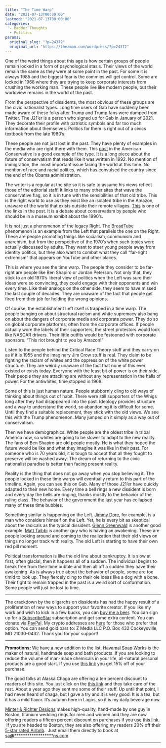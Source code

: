 ```yaml
---
title: "The Time Warp"
date: "2021-07-13T00:00:00"
lastmod: "2021-07-13T00:00:00"
categories:
  - Badder Thoughts
  - Politics
params:
  original_slug: "?p=24372"
  original_url: "https://thezman.com/wordpress/?p=24372"
---
```


One of the weird things about this age is how certain groups of people
remain locked in a form of psychological stasis. Their views of the
world remain the same as they were at some point in the past. For some
it is always 1985 and the biggest fear is the commies will get control.
Some are locked in 1968 where they are trying to keep corporate
interests from crushing the working man. These people live like modern
people, but their worldview remains in the world of the past.

From the perspective of dissidents, the most obvious of these groups are
the civic nationalist types. Long time users of Gab have suddenly been
made aware of these folks after Trump and Trump fans were dumped from
Twitter. The J21’er is a person who signed up for Gab in January of
2021. They decorate their profile with patriotic symbols and far too
much information about themselves. Politics for them is right out of a
civics textbook from the late 1980’s.

These people are not just lost in the past. They have plenty of examples
in the media who are right there with them. This <a
href="https://www.theamericanconservative.com/articles/where-are-american-conservatives-headed/"
rel="noopener" target="_blank">post</a> in the American Conservative is
a good example of the type. It is a long piece about the future of
conservatism that reads like it was written in 1992. No mention of
immigration, the  most important issue facing the world at this time. No
mention of race and racial politics, which has convulsed the country
since the end of the Obama administration.

The writer is a regular at the site so it is safe to assume his views
reflect those of the editorial staff. It links to many other sites that
wave the conservative flag, so it is in tune with the sensibilities of
that old tribe. This is the right world to use as they exist like an
isolated tribe in the Amazon, unaware of the world that exists outside
their remote villages.
<a href="https://isi.org/lectures/future-of-conservatism-debate/"
rel="noopener" target="_blank">This</a> is one of the links in the post.
It is a debate about conservatism by people who should be in a museum
exhibit about the 1990’s.

It is not just a phenomenon of the legacy Right. The
<a href="https://en.wikipedia.org/wiki/BreadTube" rel="noopener"
target="_blank">BreadTube</a> phenomenon is an example from the Left
that parallels the one on the Right. These are people promoting things
like socialism, communism and anarchism, but from the perspective of the
1970’s when such topics were actually discussed by adults. They want to
steer young people away from identity politics, but they also want to
combat what they call “far-right extremism” that appears on YouTube and
other places.

This is where you see the time warp. The people they consider to be
far-right are people like Ben Shapiro or Jordan Peterson. Not only that,
they stick to an old 1970’s liberal view of politics when the Left was
sure their ideas were so convincing, they could engage with their
opponents and win every time. Like their analogs on the other side, they
seem to have missed the last couple of decades. They are unaware of the
fact that people get fired from their job for holding the wrong
opinions.

Of course, the establishment Left itself is trapped in a time warp. The
people banging on about structural racism and white supremacy also bang
on about the dangers of corporate media and corporate power. They do so
on global corporate platforms, often from the corporate offices. If
people actually wore the labels of their supporters, the street
protestors would look like NASCAR drivers. Their little outfits would be
festooned with corporate sponsors. “This riot brought to you by Amazon!”

Listen to the people behind the Critical Race Theory stuff and they
carry on as if it is 1955 and the imaginary Jim Crow stuff is real. They
claim to be fighting the racism of whites and the oppression of the
white power structure. They are weirdly unaware of the fact that none of
this ever existed or exists today. Everyone with the least bit of power
is on their side. Their people they are attacking are without any
representation in the halls of power. For the antiwhites, time stopped
in 1968.

Some of this is just human nature. People stubbornly cling to old ways
of thinking about things out of habit. There were still supporters of
the Whigs long after they had disappeared into the past. Ideology
provides structure and a way to understand the world, so abandoning it
is difficult for some. Until they find a suitable replacement, they
stick with the old views. We see this with the Trump phenomenon. Many
jumped on it simply as a way out of conservatism.

Then we have demographics. White people are the oldest tribe in tribal
America now, so whites are going to be slower to adapt to the new
reality. The fans of Ben Shapiro are old people mostly. He is what they
hoped the future would be like and what they imagine it was like in
their past. For someone who is 70 years old, it is tough to accept that
all they fought to preserve will be washed away. The dream of returning
to the civic nationalist paradise is better than facing present reality.

Reality is the thing that does not go away when you stop believing it.
The people locked in these time warps will eventually return to this
part of the timeline. Again, you can see this on Gab. Many of those
J21’er have quickly adapted to their new home. Every time a bell rings a
new dissident is born and every day the bells are ringing, thanks mostly
to the behavior of the ruling class. The behavior of the government the
last year has collapsed many of these time bubbles.

Something similar is happening on the Left.
<a href="https://www.youtube.com/user/tytcomedy" rel="noopener"
target="_blank">Jimmy Dore</a>, for example, is a man who considers
himself on the Left. Yet, he is every bit as skeptical about the
radicals as the typical dissident.
<a href="https://greenwald.substack.com/" rel="noopener"
target="_blank">Glenn Greenwald</a> is another good example.
<a href="https://taibbi.substack.com/" rel="noopener"
target="_blank">Matt Taibbi</a> is another guy who is having an
awakening. These are people looking around and coming to the realization
that their old views on things no longer track with reality. The old
Left is starting to have their own red pill moment.

Political transformation is like the old line about bankruptcy. It is
slow at first, often glacial, then it happens all of a sudden. The
individual begins to break free from their time bubble and then all off
a sudden they have their awakening. As is always true about the behavior
of people, some are too timid to look up. They fiercely cling to their
ole ideas like a dog with a bone. Their fight to remain trapped in the
past is a weird sort of conformation. Some people will just be lost to
time.

------------------------------------------------------------------------

The crackdown by the oligarchs on dissidents has had the happy result of
a proliferation of new ways to support your favorite creator. If you
like my work and wish to kick in a few bucks, you can
<a href="https://www.buymeacoffee.com/mujolulu" rel="noopener"
target="_blank">buy me a beer</a>. You can sign up for a
<a href="https://www.subscribestar.com/the-z-blog" rel="noopener"
target="_blank">SubscribeStar</a> subscription and get some extra
content. You can donate via <a
href="https://www.paypal.com/donate/?cmd=_s-xclick&amp;hosted_button_id=UDAS2Q8JYA6CN&amp;source=url"
rel="noopener" target="_blank">PayPal</a>. My crypto addresses are
<a href="https://thezman.com/wordpress/?page_id=22713" rel="noopener"
target="_blank">here</a> for those who prefer that option. You can send
gold bars to: Z Media LLC P.O. Box 432 Cockeysville, MD 21030-0432.
Thank you for your support!

------------------------------------------------------------------------

**Promotions:** We have a new addition to the list.
<a href="https://havamalsoapworks.com/" rel="noopener"
target="_blank">Havamal Soap Works</a> is the maker of natural, handmade
soap and bath products. If you are looking to reduce the volume of
man-made chemicals in your life, all-natural personal products are a
good start. If you use
<a href="https://havamalsoapworks.com/discount/ZMAN" rel="noopener"
target="_blank">this link</a> you get 15% off of your purchase.

The good folks at Alaska Chaga are offering a ten percent discount to
readers of this site. You just click on the
<a href="https://alaskachaga.us/discount/ZMAN" rel="noopener noreferrer"
target="_blank">this link</a> and they take care of the rest. About a
year ago they sent me some of their stuff. Up until that point, I had
never heard of chaga, but I gave a try and it is very good. It is a tea,
but it has a mild flavor. It’s autumn here in Lagos, so it is my daily
beverage now.

<a href="https://www.minterandrichterdesigns.com/"
rel="noreferrer nofollow noopener" target="_blank">Minter &amp; Richter
Designs</a> makes high-quality, hand-made by one guy in Boston, titanium
wedding rings for men and women and they are now offering readers a
fifteen percent discount on purchases if you use
<a href="https://www.minterandrichterdesigns.com/discount/ZMAN"
rel="noreferrer nofollow noopener" target="_blank">this link</a>. 
 <span class="highlight"><span class="colour"><span class="font"><span class="size">If
you are headed to Boston, they are also offering my readers 20% off
their <a
href="https://www.airbnb.com/users/7988017/listings?user_id=7988017&amp;s=3"
rel="noopener noreferrer" target="_blank">5-star rated Airbnb</a>.  Just
email them directly to book at
<a href="mailto:sa***@*********************ns.com"
data-original-string="TDsym8FVdCSr+XqvZgNjlQ==cb7jUVn25s+mg41DQcr4okMVZgmTaqEbeWbbFk23G+8QfDQqrgk6miry/08dCN7oKUQ"><span
class="apbct-email-encoder"
data-original-string="9r9w7gxqSXONe/RAeJ1jhA==cb7ZG9PQZDro51Yon4QMnO1Ijs8mgGSONlBvxR9EgDn5PHwzLQK+820AEyvMKERYnN9"
title="This contact has been encoded by Anti-Spam by CleanTalk. Click to decode. To finish the decoding make sure that JavaScript is enabled in your browser.">sa<span
class="apbct-blur">***</span>@<span
class="apbct-blur">*********************</span>ns.com</span></a>.</span></span></span></span>

------------------------------------------------------------------------

